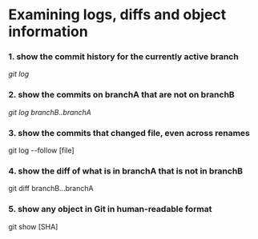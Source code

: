 # Examining logs, diffs and object information
### 1. show the commit history for the currently active branch
_git log_
### 2. show the commits on branchA that are not on branchB
_git log branchB..branchA_
### 3. show the commits that changed file, even across renames
git log --follow [file]
### 4. show the diff of what is in branchA that is not in branchB
git diff branchB...branchA
### 5. show any object in Git in human-readable format
git show [SHA]
